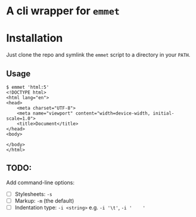 # A cli wrapper for `emmet`

# Installation

Just clone the repo and symlink the `emmet` script to a directory in your
`PATH`.

## Usage

```
$ emmet 'html:5'
<!DOCTYPE html>
<html lang="en">
<head>
    <meta charset="UTF-8">
    <meta name="viewport" content="width=device-width, initial-scale=1.0">
    <title>Document</title>
</head>
<body>
	
</body>
</html>
```

## TODO:

Add command-line options:

- [ ] Stylesheets: `-s`
- [ ] Markup: `-m` (the default)
- [ ] Indentation type: `-i <string>` e.g. `-i '\t'`, `-i '    '`
